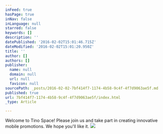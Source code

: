 ```yaml
---
inFeed: true
hasPage: true
inNav: false
inLanguage: null
starred: false
keywords: []
description: ''
datePublished: '2016-02-02T15:01:46.715Z'
dateModified: '2016-02-02T15:01:20.950Z'
title: ''
author: []
authors: []
publisher:
  name: null
  domain: null
  url: null
  favicon: null
sourcePath: _posts/2016-02-02-7bf414f7-1174-4b58-9c4f-4f7d9063ae5f.md
published: true
url: 7bf414f7-1174-4b58-9c4f-4f7d9063ae5f/index.html
_type: Article

---
```

Welcome
to Tino Space!  Please join us and take part in creating
innovative mobile promotions. We hope you'll like it.
![](https://the-grid-user-content.s3-us-west-2.amazonaws.com/757547e3-bd23-4388-8286-e0cceefd7cc1.png)